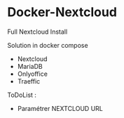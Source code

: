 # Docker-Nextcloud
Full Nextcloud Install

Solution in docker compose
+ Nextcloud
+ MariaDB
+ Onlyoffice
+ Traeffic

ToDoList :
+ Paramétrer NEXTCLOUD URL